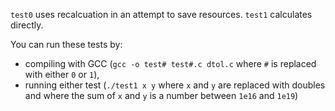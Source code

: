 `test0` uses recalcuation in an attempt to save resources. `test1` calculates directly.

You can run these tests by:
- compiling with GCC (`gcc -o test# test#.c dtol.c` where `#` is replaced with either `0` or `1`),
- running either test (`./test1 x y` where `x` and `y` are replaced with doubles and where the sum of `x` and `y` is a number between `1e16` and `1e19`)
